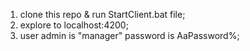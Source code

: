 1. clone this repo & run StartClient.bat file; 
2. explore to localhost:4200;
3. user admin is "manager" password is AaPassword%;

